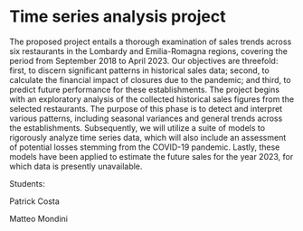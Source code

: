 # Time series analysis project

The proposed project entails a thorough examination of sales trends across six restaurants in the
Lombardy and Emilia-Romagna regions, covering the period from September 2018 to April 2023.
Our objectives are threefold: first, to discern significant patterns in historical sales data; second,
to calculate the financial impact of closures due to the pandemic; and third, to predict future
performance for these establishments. The project begins with an exploratory analysis of the
collected historical sales figures from the selected restaurants. The purpose of this phase is to
detect and interpret various patterns, including seasonal variances and general trends across the
establishments. Subsequently, we will utilize a suite of models to rigorously analyze time series data,
which will also include an assessment of potential losses stemming from the COVID-19 pandemic.
Lastly, these models have been applied to estimate the future sales for the year 2023, for which
data is presently unavailable.

Students:


Patrick Costa 


Matteo Mondini 
